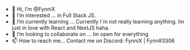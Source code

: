 - 👋 Hi, I’m @FynniX
- 👀 I’m interested ... in Full Stack JS. 
- 🌱 I’m currently learning ... Currently I`m not really learning anything. Im just in love with React and NextJS haha. 
- 💞️ I’m looking to collaborate on ... Im open for everything
- 📫 How to reach me... Contact me on Discord: FynniX | Fynn#3306
